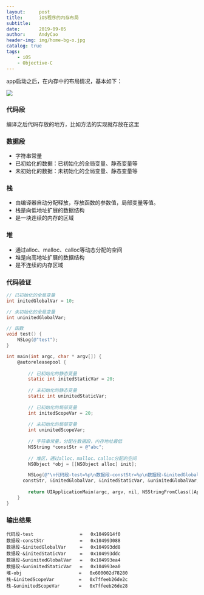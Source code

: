```yaml
---
layout:     post
title:      iOS程序的内存布局
subtitle:   
date:       2019-09-05
author:     AndyCao
header-img: img/home-bg-o.jpg
catalog: true
tags:
    - iOS
    - Objective-C
---
```


app启动之后，在内存中的布局情况，基本如下：


![](https://user-gold-cdn.xitu.io/2019/9/5/16cff49b741bcbd9?w=1078&h=1114&f=png&s=303215)

### 代码段
编译之后代码存放的地方，比如方法的实现就存放在这里

### 数据段
- 字符串常量
- 已初始化的数据：已初始化的全局变量、静态变量等
- 未初始化的数据：未初始化的全局变量、静态变量等

### 栈
- 由编译器自动分配释放，存放函数的参数值，局部变量等值。
- 栈是向低地址扩展的数据结构
- 是一块连续的内存的区域

### 堆
- 通过alloc、malloc、calloc等动态分配的空间
- 堆是向高地址扩展的数据结构
- 是不连续的内存区域

### 代码验证
```Objective-C
// 已初始化的全局变量
int initedGlobalVar = 10;

// 未初始化的全局变量
int uninitedGlobalVar;

// 函数
void test() {
    NSLog(@"test");
}

int main(int argc, char * argv[]) {
    @autoreleasepool {
        
        // 已初始化的静态变量
        static int initedStaticVar = 20;
        
        // 未初始化的静态变量
        static int uninitedStaticVar;
        
        // 已初始化的局部变量
        int initedScopeVar = 20;
        
        // 未初始化的局部变量
        int uninitedScopeVar;
        
        // 字符串常量，分配在数据段，内存地址最低
        NSString *constStr = @"abc";
        
        // 堆区，通过alloc、malloc、calloc分配的空间
        NSObject *obj = [[NSObject alloc] init];

        NSLog(@"\n代码段-test=%p\n数据段-constStr=%p\n数据段-&initedGlobalVar=%p\n数据段-&initedStaticVar=%p\n数据段-&uninitedGlobalVar=%p\n数据段-&uninitedStaticVar=%p\n堆-obj=%p\n栈-&initedScopeVar=%p\n栈-&uninitedScopeVar=%p", test,
      constStr, &initedGlobalVar, &initedStaticVar, &uninitedGlobalVar, &uninitedStaticVar, obj, &initedScopeVar, &uninitedScopeVar);
        
        return UIApplicationMain(argc, argv, nil, NSStringFromClass([AppDelegate class]));
    }
}
```
### 输出结果
```
代码段-test                 =   0x1049914f0
数据段-constStr             =   0x104993088
数据段-&initedGlobalVar     =   0x104993dd8
数据段-&initedStaticVar     =   0x104993ddc
数据段-&uninitedGlobalVar   =   0x104993ea4
数据段-&uninitedStaticVar   =   0x104993ea0
堆-obj                     =   0x600002d78280
栈-&initedScopeVar         =   0x7ffeeb26de2c
栈-&uninitedScopeVar       =   0x7ffeeb26de28
```